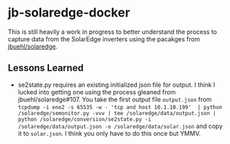 # jb-solaredge-docker

This is still heavily a work in progress to better understand the
process to capture data from the SolarEdge inverters using the pacakges from
[jbuehl/solaredge](https://github.com/jbuehl/solaredge).

## Lessons Learned

* se2state.py requires an existing initialized json file for output. I think I
lucked into getting one using the process gleaned from jbuehl/solaredge#107.
You take the first output file `output.json` from `tcpdump -i eno2 -s 65535 -w - 'tcp and host 10.1.10.199'  | python /solaredge/semonitor.py -vvv | tee /solaredge/data/output.json | python /solaredge/conversion/se2state.py -i /solaredge/data/output.json -o /solaredge/data/solar.json`
and copy it to `solar.json`. I think you only have to do this once but YMMV.
